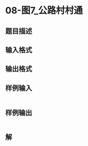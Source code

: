 # 08-图7_公路村村通

## 题目描述





## 输入格式





## 输出格式





## 样例输入

```
```



## 样例输出

```
```



## 解

```C
```

